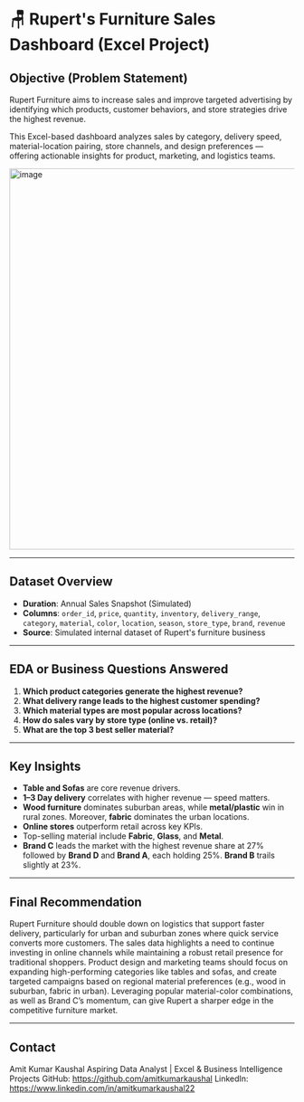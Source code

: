 
# 🪑 Rupert's Furniture Sales Dashboard (Excel Project)

## Objective (Problem Statement)

Rupert Furniture aims to increase sales and improve targeted advertising by identifying which products, customer behaviors, and store strategies drive the highest revenue. 

This Excel-based dashboard analyzes sales by category, delivery speed, material-location pairing, store channels, and design preferences — offering actionable insights for product, marketing, and logistics teams.

<img width="1600" height="674" alt="image" src="https://github.com/user-attachments/assets/34d6f2dd-7396-4baf-b915-13051d7a062a" />

---

## Dataset Overview

- **Duration**: Annual Sales Snapshot (Simulated)
- **Columns**: `order_id`, `price`, `quantity`, `inventory`, `delivery_range`, `category`, `material`, `color`, `location`, `season`, `store_type`, `brand`, `revenue`
- **Source**: Simulated internal dataset of Rupert's furniture business

---

## EDA or Business Questions Answered

1. **Which product categories generate the highest revenue?**  
2. **What delivery range leads to the highest customer spending?**  
3. **Which material types are most popular across locations?**  
4. **How do sales vary by store type (online vs. retail)?**  
5. **What are the top 3 best seller material?**  

---

## Key Insights

- **Table and Sofas** are core revenue drivers.
- **1–3 Day delivery** correlates with higher revenue — speed matters.
- **Wood furniture** dominates suburban areas, while **metal/plastic** win in rural zones. Moreover, **fabric** dominates the urban locations.
- **Online stores** outperform retail across key KPIs.
- Top-selling material include **Fabric**, **Glass**, and **Metal**.
- **Brand C** leads the market with the highest revenue share at 27% followed by **Brand D** and **Brand A**, each holding
25%. **Brand B** trails slightly at 23%.

---

## Final Recommendation

Rupert Furniture should double down on logistics that support faster delivery, particularly for urban and suburban zones where quick service converts more customers. The sales data highlights a need to continue investing in online channels while maintaining a robust retail presence for traditional shoppers. Product design and marketing teams should focus on expanding high-performing categories like tables and sofas, and create targeted campaigns based on regional material preferences (e.g., wood in suburban, fabric in urban). Leveraging popular material-color combinations, as well as Brand C’s momentum, can give Rupert a sharper edge in the competitive furniture market.

---

## Contact

Amit Kumar Kaushal
Aspiring Data Analyst | Excel & Business Intelligence Projects
GitHub: https://github.com/amitkumarkaushal
LinkedIn: https://www.linkedin.com/in/amitkumarkaushal22
